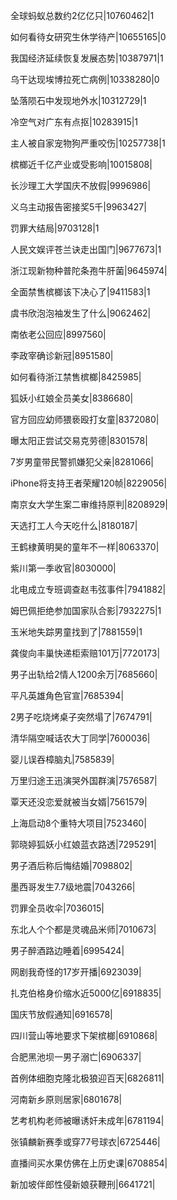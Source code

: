 全球蚂蚁总数约2亿亿只|10760462|1

如何看待女研究生休学待产|10655165|0

我国经济延续恢复发展态势|10387971|1

乌干达现埃博拉死亡病例|10338280|0

坠落陨石中发现地外水|10312729|1

冷空气对广东有点抠|10283915|1

主人被自家宠物狗严重咬伤|10257738|1

槟榔近千亿产业或受影响|10015808|

长沙理工大学国庆不放假|9996986|

义乌主动报告密接奖5千|9963427|

罚罪大结局|9703128|1

人民文娱评苍兰诀走出国门|9677673|1

浙江现新物种普陀条孢牛肝菌|9645974|

全面禁售槟榔该下决心了|9411583|1

虞书欣泡泡袖发生了什么|9062462|

南依老公回应|8997560|

李政宰确诊新冠|8951580|

如何看待浙江禁售槟榔|8425985|

狐妖小红娘全员美女|8386680|

官方回应幼师猥亵殴打女童|8372080|

曝太阳正尝试交易克劳德|8301578|

7岁男童带民警抓嫌犯父亲|8281066|

iPhone将支持王者荣耀120帧|8229056|

南京女大学生案二审维持原判|8208929|

天选打工人今天吃什么|8180187|

王鹤棣黄明昊的童年不一样|8063370|

紫川第一季收官|8030000|

北电成立专班调查赵韦弦事件|7941882|

姆巴佩拒绝参加国家队合影|7932275|1

玉米地失踪男童找到了|7881559|1

龚俊向丰巢快递柜索赔101万|7720173|

男子出轨给2情人1200余万|7685660|

平凡英雄角色官宣|7685394|

2男子吃烧烤桌子突然塌了|7674791|

清华隔空喊话农大丁同学|7600036|

婴儿误吞樟脑丸|7585839|

万里归途王迅演哭外国群演|7576587|

覃天还没恋爱就被当女婿|7561579|

上海启动8个重特大项目|7523460|

郭晓婷狐妖小红娘蓝衣路透|7295291|

男子酒后称后悔结婚|7098802|

墨西哥发生7.7级地震|7043266|

罚罪全员收伞|7036015|

东北人个个都是灵魂品米师|7010673|

男子醉酒路边睡着|6995424|

网剧我奇怪的17岁开播|6923039|

扎克伯格身价缩水近5000亿|6918835|

国庆节放假通知|6916578|

四川营山等地要求下架槟榔|6910868|

合肥黑池坝一男子溺亡|6906337|

首例体细胞克隆北极狼迎百天|6826811|

河南新乡原则居家|6801678|

艺考机构老师被曝诱奸未成年|6781194|

张镇麟新赛季或穿77号球衣|6725446|

直播间买水果仿佛在上历史课|6708854|

新加坡伴郎性侵新娘获鞭刑|6641721|

